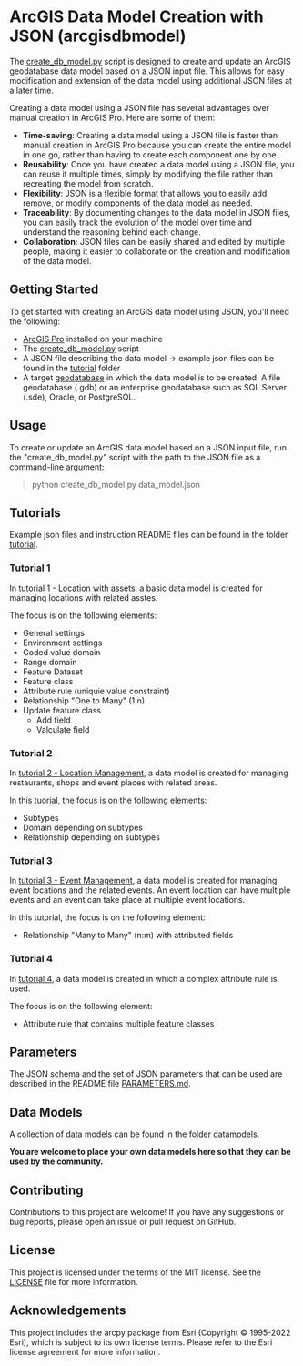 # ArcGIS Data Model Creation with JSON (arcgisdbmodel)
The [create_db_model.py](create_db_model.py) script is designed to create and update an ArcGIS geodatabase data model based on a JSON input file. This allows for easy modification and extension of the data model using additional JSON files at a later time.

Creating a data model using a JSON file has several advantages over manual creation in ArcGIS Pro. Here are some of them:
- **Time-saving**: Creating a data model using a JSON file is faster than manual creation in ArcGIS Pro because you can create the entire model in one go, rather than having to create each component one by one.
- **Reusability**: Once you have created a data model using a JSON file, you can reuse it multiple times, simply by modifying the file rather than recreating the model from scratch.
- **Flexibility**: JSON is a flexible format that allows you to easily add, remove, or modify components of the data model as needed.
- **Traceability**: By documenting changes to the data model in JSON files, you can easily track the evolution of the model over time and understand the reasoning behind each change.
- **Collaboration**: JSON files can be easily shared and edited by multiple people, making it easier to collaborate on the creation and modification of the data model.

## Getting Started
To get started with creating an ArcGIS data model using JSON, you'll need the following:
- [ArcGIS Pro](https://pro.arcgis.com/de/pro-app/latest/get-started/download-arcgis-pro.htm) installed on your machine
- The [create_db_model.py](create_db_model.py) script
- A JSON file describing the data model → example json files can be found in the [tutorial](tutorial) folder
- A target [geodatabase](https://pro.arcgis.com/en/pro-app/latest/help/data/geodatabases/overview/an-overview-of-creating-geodatabases.htm) in which the data model is to be created: A file geodatabase (.gdb) or an enterprise geodatabase such as SQL Server (.sde), Oracle, or PostgreSQL.

## Usage
To create or update an ArcGIS data model based on a JSON input file, run the "create_db_model.py" script with the path to the JSON file as a command-line argument:

> python create_db_model.py data_model.json

## Tutorials
Example json files and instruction README files can be found in the folder [tutorial](tutorial).

### Tutorial 1
In  [tutorial 1 - Location with assets](tutorial/tutorial_1/INSTRUCTIONS_TUTORIAL_1.md), a basic data model is created for managing locations with related asstes.

The focus is on the following elements:
- General settings
- Environment settings
- Coded value domain
- Range domain
- Feature Dataset
- Feature class
- Attribute rule (uniquie value constraint)
- Relationship "One to Many" (1:n)
- Update feature class
    - Add field
    - Valculate field

### Tutorial 2
In  [tutorial 2 - Location Management](tutorial/tutorial_2/INSTRUCTIONS_TUTORIAL_2.md), a data model is created for managing restaurants, shops and event places with related areas.

In this tuorial, the focus is on the following elements:
- Subtypes
- Domain depending on subtypes
- Relationship depending on subtypes

### Tutorial 3
In  [tutorial 3 - Event Management](tutorial/tutorial_3/INSTRUCTIONS_TUTORIAL_3.md), a data model is created for managing event locations and the related events. An event location can have multiple events and an event can take place at multiple event locations.

In this tutorial, the focus is on the following element:
- Relationship "Many to Many" (n:m) with attributed fields


### Tutorial 4
In  [tutorial 4](tutorial/tutorial_4/INSTRUCTIONS_TUTORIAL_4.md), a data model is created in which a complex attribute rule is used.

The focus is on the following element:
- Attribute rule that contains multiple feature classes

## Parameters
The JSON schema and the set of JSON parameters that can be used are described in the README file [PARAMETERS.md](PARAMETERS.md).

## Data Models
A collection of data models can be found in the folder [datamodels](datamodels). 

**You are welcome to place your own data models here so that they can be used by the community.**

## Contributing
Contributions to this project are welcome! If you have any suggestions or bug reports, please open an issue or pull request on GitHub.

## License
This project is licensed under the terms of the MIT license. See the [LICENSE](LICENSE.txt) file for more information.

## Acknowledgements
This project includes the arcpy package from Esri (Copyright © 1995-2022 Esri), which is subject to its own license terms. Please refer to the Esri license agreement for more information.


